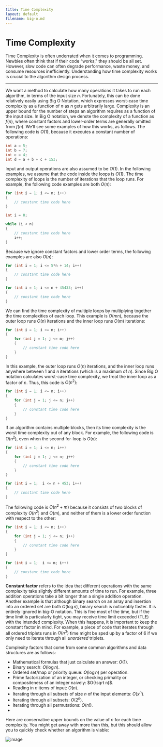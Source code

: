 ```yaml
---
title: Time Complexity
layout: default
filename: big-o.md
---
```


# Time Complexity

Time Complexity is often underrated when it comes to programming. Newbies often think that if their code “works," they should be all set. However, slow code can often degrade performance, waste money, and consume resources inefficiently. Understanding how time complexity works is crucial to the algorithm design process.

---

We want a method to calculate how many operations it takes to run each algorithm, in terms of the input size $n$. Fortunately, this can be done relatively easily using Big O Notation, which expresses worst-case time complexity as a function of $n$ as $n$ gets arbitrarily large. Complexity is an upper bound for the number of steps an algorithm requires as a function of the input size. In Big O notation, we denote the complexity of a function as $f(n)$, where constant factors and lower-order terms are generally omitted from $f(n)$. We’ll see some examples of how this works, as follows. The following code is $O(1)$, because it executes a constant number of operations:

```cpp
int a = 5;
int b = 7;
int c = 4;
int d = a + b + c + 153;
```

Input and output operations are also assumed to be $O(1)$. In the following examples, we assume that the code inside the loops is $O(1)$. The time complexity of loops is the number of iterations that the loop runs. For example, the following code examples are both $O(n)$:

```cpp
for (int i = 1; i <= n; i++)
{
    // constant time code here
}
```

```cpp
int i = 0;

while (i < n)
{
    // constant time code here
    i++;
}
```

Because we ignore constant factors and lower order terms, the following examples are also $O(n)$:

```cpp
for (int i = 1; i <= 5*n + 14; i++)
{
    // constant time code here
}
```

```cpp
for (int i = 1; i <= n + 45433; i++)
{
    // constant time code here
}
```

We can find the time complexity of multiple loops by multiplying together the time complexities of each loop. This example is $O(mn)$, because the outer loop runs $O(n)$ iterations and the inner loop runs $O(m)$ iterations:

```cpp
for (int i = 1; i <= n; i++)
{
    for (int j = 1; j <= m; j++)
    {
        // constant time code here
    }
}
```

In this example, the outer loop runs $O(n)$ iterations, and the inner loop runs anywhere between $1$ and $n$ iterations (which is a maximum of $n$). Since Big O notation calculates worst-case time complexity, we treat the inner loop as a factor of $n$. Thus, this code is $O(n^2)$:

```cpp
for (int i = 1; i <= n; i++)
{
    for (int j = 1; j <= n; j++)
    {
        // constant time code here
    }
}
```

If an algorithm contains multiple blocks, then its time complexity is the worst time complexity out of any block. For example, the following code is $O(n^2)$, even when the second for-loop is $O(n)$:

```cpp
for (int i = 1; i <= n; i++)
{
    for (int j = 1; j <= n; j++)
    {
        // constant time code here
    }
}

for (int i = 1;  i <= n + 453; i++)
{
    // constant time code here
}
```

The following code is $O(n^2 + m)$ because it consists of two blocks of complexity $O(n^2)$ and $O(m)$, and neither of them is a lower order function with respect to the other:

```cpp
for (int i = 1; i <= n; i++)
{
    for (int j = 1; j <= n; j++)
    {
        // constant time code here
    }
}

for (int i = 1;  i <= m; i++)
{
    // constant time code here
}
```

**Constant factor** refers to the idea that different operations with the same complexity take slightly different amounts of time to run. For example, three addition operations take a bit longer than a single addition operation. Another example is that although binary search on an array and insertion into an ordered set are both $O(\log n)$, binary search is noticeably faster. It is entirely ignored in big-O notation. This is fine most of the time, but if the time limit is particularly tight, you may receive time limit exceeded (TLE) with the intended complexity. When this happens, it is important to keep the constant factor in mind. For example, a piece of code that iterates through all ordered triplets runs in $O(n^3)$ time might be sped up by a factor of 6 if we only need to iterate through all *unordered* triplets.

Complexity factors that come from some common algorithms and data structures are as follows:

- Mathematical formulas that just calculate an answer: $O(1)$.
- Binary search: $O(\log n)$.
- Ordered set/map or priority queue: $O(\log n)$ per operation.
- Prime factorization of an integer, or checking primality or compositeness of an integer naively: $O(\sqrt n)$.
- Reading in $n$ items of input: $O(n)$.
- Iterating through all subsets of size $n$ of the input elements: $O(x^n)$.
- Iterating through all subsets: $O(2^n)$.
- Iterating through all permutations: $O(n!)$.
- 
Here are conservative upper bounds on the value of $n$ for each time complexity. You might get away with more than this, but this should allow you to quickly check whether an algorithm is viable:

![image](https://user-images.githubusercontent.com/73851560/185765139-292eecdd-36c5-4fce-8570-d3e0eff16226.png)
